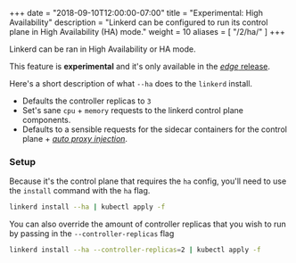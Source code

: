 +++
date = "2018-09-10T12:00:00-07:00"
title = "Experimental: High Availability"
description = "Linkerd can be configured to run its control plane in High Availability (HA) mode."
weight = 10
aliases = [
  "/2/ha/"
]
+++

Linkerd can be ran in High Availability or HA mode.

This feature is **experimental** and it's only available in the
[_edge_ release](/2/edge/).

Here's a short description of what `--ha` does to the `linkerd` install.

* Defaults the controller replicas to `3`
* Set's sane `cpu` + `memory` requests to the linkerd control plane components.
* Defaults to a sensible requests for the sidecar containers for the control plane + [_auto proxy injection_](../proxy-injection/).


### Setup
Because it's the control plane that requires the `ha` config, you'll need to use the `install` command with the `ha` flag.

```bash
linkerd install --ha | kubectl apply -f
```

You can also override the amount of controller replicas that you wish to run by passing in the `--controller-replicas` flag

```bash
linkerd install --ha --controller-replicas=2 | kubectl apply -f
```
